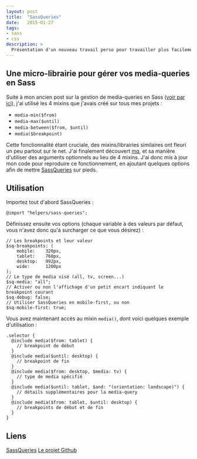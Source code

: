 ```yaml
---
layout: post
title:  "SassQueries"
date:   2015-01-27
tags:
- sass
- css
description: >
  Présentation d'un nouveau travail perso pour travailler plus facilement avec les media-queries en Sass.
---
```


## Une micro-librairie pour gérer vos media-queries en Sass

Suite à mon ancien post sur la gestion de media-queries en Sass ([voir par ici](https://blog.smarchal.com/sass-et-media-queries)), j'ai utilisé les 4 mixins que j'avais créé sur tous mes projets :

- `media-min($from)`
- `media-max($until)`
- `media-between($from, $until)`
- `media($breakpoint)`

Cette fonctionnalité étant cruciale, des mixins/librairies similaires ont fleuri un peu partout sur le net. J'ai finalement découvert [mq](https://github.com/sass-mq/sass-mq), et sa manière d'utiliser des arguments optionnels au lieu de 4 mixins.
J'ai donc mis à jour mon code pour reproduire ce fonctionnement, en ajoutant quelques options afin de mettre [SassQueries](https://work.smarchal.com/sass-queries/) sur pieds.

## Utilisation

Importez tout d'abord SassQueries :

    @import "helpers/sass-queries";

Définissez ensuite vos options (chaque variable à des valeurs par défaut, vous n'avez donc qu'à surcharger ce que vous désirez) :

    // Les breakpoints et leur valeur
    $sq-breakpoints: (
        mobile:    320px,
        tablet:    768px,
        desktop:   992px,
        wide:      1200px
    );
    // Le type de media visé (all, tv, screen...)
    $sq-media: "all";
    // Activer ou non l'affichage d'un petit encart indiquant le breakpoint courant
    $sq-debug: false;
    // Utiliser SassQueries en mobile-first, ou non
    $sq-mobile-first: true;

Vous avez maintenant accès au mixin `media()`, dont voici quelques exemple d'utilisation :

    .selector {
      @include media($from: tablet) {
        // breakpoint de début
      }
      @include media($until: desktop) {
        // breakpoint de fin
      }
      @include media($from: desktop, $media: tv) {
        // type de media spécifié
      }
      @include media($until: tablet, $and: "(orientation: landscape)") {
        // détails supplémentaires pour la media-query
      }
      @include media($from: tablet, $until: desktop) {
        // breakpoints de début et de fin
      }
    }

## Liens
[SassQueries](https://work.smarchal.com/sass-queries/)
[Le projet Github](https://github.com/zessx/sass-queries)
